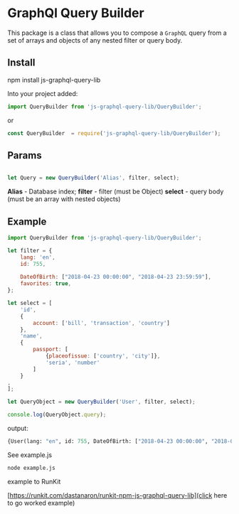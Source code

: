 GraphQl Query Builder
=========================

This package is a class that allows you to compose a `GraphQL` query from a set of arrays and objects of any nested filter or query body.

Install
-------------------------

npm install js-graphql-query-lib

Into your project added:

```js
import QueryBuilder from 'js-graphql-query-lib/QueryBuilder';
```
or

```js
const QueryBuilder  = require('js-graphql-query-lib/QueryBuilder');
```

Params
-----------------

```js

let Query = new QueryBuilder('Alias', filter, select);
```
**Alias** - Database index;
**filter** - filter (must be Object)
**select** - query body (must be an array with nested objects)


Example
-----------------

```js
import QueryBuilder from 'js-graphql-query-lib/QueryBuilder';

let filter = {
    lang: 'en',
    id: 755,
    
    DateOfBirth: ["2018-04-23 00:00:00", "2018-04-23 23:59:59"],
    favorites: true,
};

let select = [
    'id',
    {
        account: ['bill', 'transaction', 'country']
    },
    'name',
    {
        passport: [
            {placeofissue: ['country', 'city']},
            'seria', 'number'
        ]
    }
,
];

let QueryObject = new QueryBuilder('User', filter, select);

console.log(QueryObject.query);

```

output:

```graphql
{User(lang: "en", id: 755, DateOfBirth: ["2018-04-23 00:00:00", "2018-04-23 23:59:59"], favorites: true){id account{bill transaction country } name passport{placeofissue{country city } seria number } }}
```

See example.js

```bash
node example.js
```

example to RunKit

[https://runkit.com/dastanaron/runkit-npm-js-graphql-query-lib](click here to go worked example)
